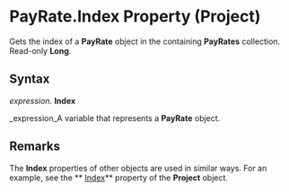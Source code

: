 
# PayRate.Index Property (Project)

Gets the index of a  **PayRate** object in the containing **PayRates** collection. Read-only **Long**.


## Syntax

 _expression_. **Index**

 _expression_A variable that represents a  **PayRate** object.


## Remarks

The  **Index** properties of other objects are used in similar ways. For an example, see the ** [Index](1213f55b-aca0-76ee-2e8a-2442a2c576e1.md)** property of the **Project** object.

